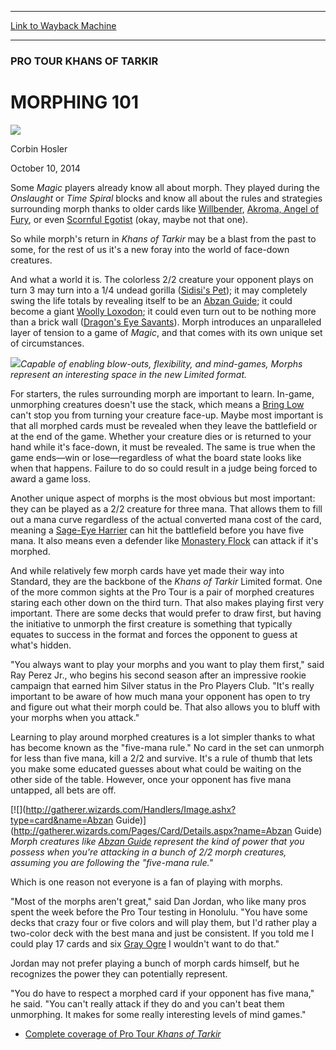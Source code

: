 
---
[Link to Wayback Machine](https://web.archive.org/web/20141012165210/http://magic.wizards.com/en/events/coverage/ptktk/morphing-101-2014-10-10)

[_metadata_:description]:- "Some Magic players already know all about morph."
[_metadata_:generator]:- "Drupal 7 (http://drupal.org)"
[_metadata_:node]:- "286526"
[_metadata_:publish_date]:- "2014-10-10"
[_metadata_:source]:- "div-main"
[_metadata_:title]:- "MORPHING 101"
[_metadata_:wayback_capture_timestamp]:- "2014-10-12 16:52:10"
[_metadata_:wayback_raw_url]:- "https://web.archive.org/web/20141012165210id_/http://magic.wizards.com/en/events/coverage/ptktk/morphing-101-2014-10-10"
[_metadata_:wayback_url]:- "http://magic.wizards.com/en/events/coverage/ptktk/morphing-101-2014-10-10"
---





### PRO TOUR KHANS OF TARKIR


MORPHING 101
============



![](https://media.magic.wizards.com/styles/auth_small/public/images/person/hosler.jpg)

Corbin Hosler




October 10, 2014
 










Some *Magic* players already know all about morph. They played during the *Onslaught* or *Time Spiral* blocks and know all about the rules and strategies surrounding morph thanks to older cards like [Willbender](http://gatherer.wizards.com/Pages/Card/Details.aspx?name=Willbender), [Akroma, Angel of Fury](http://gatherer.wizards.com/Pages/Card/Details.aspx?name=Akroma%2C+Angel+of+Fury), or even [Scornful Egotist](http://gatherer.wizards.com/Pages/Card/Details.aspx?name=Scornful+Egotist) (okay, maybe not that one).


So while morph's return in *Khans of Tarkir* may be a blast from the past to some, for the rest of us it's a new foray into the world of face-down creatures.


And what a world it is. The colorless 2/2 creature your opponent plays on turn 3 may turn into a 1/4 undead gorilla ([Sidisi's Pet](http://gatherer.wizards.com/Pages/Card/Details.aspx?name=Sidisi%27s+Pet)); it may completely swing the life totals by revealing itself to be an [Abzan Guide](http://gatherer.wizards.com/Pages/Card/Details.aspx?name=Abzan+Guide); it could become a giant [Woolly Loxodon](http://gatherer.wizards.com/Pages/Card/Details.aspx?name=Woolly+Loxodon); it could even turn out to be nothing more than a brick wall ([Dragon's Eye Savants](http://gatherer.wizards.com/Pages/Card/Details.aspx?name=Dragon%27s+Eye+Savants)). Morph introduces an unparalleled layer of tension to a game of *Magic*, and that comes with its own unique set of circumstances.


![](https://media.wizards.com/images/magic/tcg/products/ktk/8arg43u984398yf/en_pu8esg2v7s.png)*Capable of enabling blow-outs, flexibility, and mind-games, Morphs represent an interesting space in the new Limited format.* 



For starters, the rules surrounding morph are important to learn. In-game, unmorphing creatures doesn't use the stack, which means a [Bring Low](http://gatherer.wizards.com/Pages/Card/Details.aspx?name=Bring+Low) can't stop you from turning your creature face-up. Maybe most important is that all morphed cards must be revealed when they leave the battlefield or at the end of the game. Whether your creature dies or is returned to your hand while it's face-down, it must be revealed. The same is true when the game ends—win or lose—regardless of what the board state looks like when that happens. Failure to do so could result in a judge being forced to award a game loss.


Another unique aspect of morphs is the most obvious but most important: they can be played as a 2/2 creature for three mana. That allows them to fill out a mana curve regardless of the actual converted mana cost of the card, meaning a [Sage-Eye Harrier](http://gatherer.wizards.com/Pages/Card/Details.aspx?name=Sage-Eye+Harrier) can hit the battlefield before you have five mana. It also means even a defender like [Monastery Flock](http://gatherer.wizards.com/Pages/Card/Details.aspx?name=Monastery+Flock) can attack if it's morphed.


And while relatively few morph cards have yet made their way into Standard, they are the backbone of the *Khans of Tarkir* Limited format. One of the more common sights at the Pro Tour is a pair of morphed creatures staring each other down on the third turn. That also makes playing first very important. There are some decks that would prefer to draw first, but having the initiative to unmorph the first creature is something that typically equates to success in the format and forces the opponent to guess at what's hidden.


"You always want to play your morphs and you want to play them first," said Ray Perez Jr., who begins his second season after an impressive rookie campaign that earned him Silver status in the Pro Players Club. "It's really important to be aware of how much mana your opponent has open to try and figure out what their morph could be. That also allows you to bluff with your morphs when you attack."


Learning to play around morphed creatures is a lot simpler thanks to what has become known as the "five-mana rule." No card in the set can unmorph for less than five mana, kill a 2/2 and survive. It's a rule of thumb that lets you make some educated guesses about what could be waiting on the other side of the table. However, once your opponent has five mana untapped, all bets are off.


[![](http://gatherer.wizards.com/Handlers/Image.ashx?type=card&name=Abzan Guide)](http://gatherer.wizards.com/Pages/Card/Details.aspx?name=Abzan Guide)
*Morph creatures like [Abzan Guide](http://gatherer.wizards.com/Pages/Card/Details.aspx?name=Abzan+Guide) represent the kind of power that you possess when you're attacking in a bunch of 2/2 morph creatures, assuming you are following the "five-mana rule."* 



Which is one reason not everyone is a fan of playing with morphs.


"Most of the morphs aren't great," said Dan Jordan, who like many pros spent the week before the Pro Tour testing in Honolulu. "You have some decks that crazy four or five colors and will play them, but I'd rather play a two-color deck with the best mana and just be consistent. If you told me I could play 17 cards and six [Gray Ogre](http://gatherer.wizards.com/Pages/Card/Details.aspx?name=Gray+Ogre) I wouldn't want to do that."


Jordan may not prefer playing a bunch of morph cards himself, but he recognizes the power they can potentially represent.


"You do have to respect a morphed card if your opponent has five mana," he said. "You can't really attack if they do and you can't beat them unmorphing. It makes for some really interesting levels of mind games."



* [Complete coverage of Pro Tour *Khans of Tarkir*](http://magic.wizards.com/en/events/coverage/ptktk)






 
 




  







